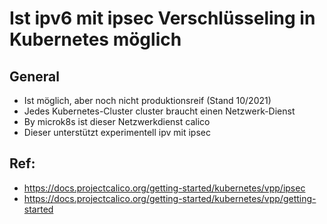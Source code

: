 # Ist ipv6 mit ipsec Verschlüsseling in Kubernetes möglich

## General 

  * Ist möglich, aber noch nicht produktionsreif (Stand 10/2021) 
  * Jedes Kubernetes-Cluster cluster braucht einen Netzwerk-Dienst 
  * By microk8s ist dieser Netzwerkdienst calico 
  * Dieser unterstützt experimentell ipv mit ipsec

## Ref:

  * https://docs.projectcalico.org/getting-started/kubernetes/vpp/ipsec
  * https://docs.projectcalico.org/getting-started/kubernetes/vpp/getting-started
